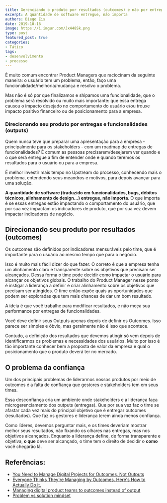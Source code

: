 ```yaml
---
title: Gerenciando o produto por resultados (outcomes) e não por entregas (outputs)
excerpt: A quantidade de software entregue, não importa
authors: Diego Eis
date: 2019-10-16
image: https://i.imgur.com/Jx448Sk.png
type: post
featured_post: true
categories:
- Tático
tags: 
- desenvolvimento
- processo
---
```

É muito comum encontrar Product Managers que raciocinam da seguinte
maneira: o usuário tem um problema, então, faço uma
funcionalidade/melhoria/mudança e resolvo o problema.

Mas não é só por que finalizamos e shipamos uma funcionalidade, que o
problema será resolvido ou muito mais importante: que essa entrega
causou o impacto desejado no comportamento do usuário e/ou trouxe
impacto positivo financeiro ou de posicionamento para a empresa.

### Direcionando seu produto por entregas e funcionalidades (outputs)

Quem nunca teve que preparar uma apresentação para a empresa -
principalmente para os stakeholders - com um roadmap de entregas de
funcionalidades? É comum as pessoas precisarem/desejarem ver quando e o
que será entregue a fim de entender onde e quando teremos os resultados
para o usuário ou para a empresa.

É melhor investir mais tempo no Upstream do processo, conhecendo mais o
problema, entendendo seus meandros e motivos, para depois avançar para
uma solução.

**A quantidade de software (traduzido em funcionalidades, bugs, débitos
técnicos, alinhamento de design...) entregue, não importa**. O que
importa é se essas entregas estão impactando o comportamento do usuário,
que por sua vez impactam os indicadores de produto, que por sua vez
devem impactar indicadores de negócio.

Direcionando seu produto por resultados (outcomes)
--------------------------------------------------

Os outcomes são definidos por indicadores mensuráveis pelo time, que é
importante para o usuário ao mesmo tempo que para o negócio.

Isso é muito mais fácil dizer do que fazer. O correto é que a empresa
tenha um alinhamento claro e transparente sobre os objetivos que
precisam ser alcançados. Dessa forma o time pode decidir como impactar o
usuário para alcançar os objetivos globais.
O trabalho do Product Manager nesse ponto é instigar a liderança a
definir e criar alinhamento sobre os objetivos que precisam ser
atingidos. O time então expõe quais as oportunidades que podem ser
exploradas que tem mais chances de dar um bom resultado.

A ideia é que você trabalhe para modificar resultados, e não meça sua
performance por entregas de funcionalidades.

Você deve definir seus Outputs apenas depois de definir os Outcomes.
Isso parece ser simples e óbvio, mas geralmente não é isso que
acontece.

Contudo, a definição dos resultados que devemos atingir só vem depois de
identificarmos os problemas e necessidades dos usuários. Muito por isso
é tão importante conhecer bem a proposta de valor da empresa e qual o
posicionamento que o produto deverá ter no mercado.

O problema da confiança
-----------------------

Um dos principais problemas de liderarmos nossos produtos por meio de
outcomes é a falta de confiança que gestores e stakeholders tem em seus
times.

Essa desconfiança cria um ambiente onde stakeholders e a liderança faça
microgerenciamento dos outputs (entregas). Que por sua vez faz o time se
afastar cada vez mais do principal objetivo que é entregar outcomes
(resultados). Que faz os gestores e liderança terem ainda menos
confiança.

Como líderes, devemos perguntar mais, e os times deveriam mostrar melhor
seus resultados, não fixando os olhares nas entregas, mas nos objetivos
alcançados. Enquanto a liderança define, de forma transparente e
objetiva, **o que** deve ser alcançado, o time tem o direito de decidir
o **como** você chegarão lá.

## Referências:

-   [You Need to Manage Digital Projects for Outcomes, Not Outputs](https://hbr.org/2017/02/you-need-to-manage-digital-projects-for-outcomes-not-outputs)
-   [Everyone Thinks They're Managing by Outcomes. Here's How to Actually Do it.](https://www.producttalk.org/2019/10/managing-outcomes/)
-   [Managing digital product teams to outcomes instead of output](https://planet-lean.com/digital-product-team-outcome-lean-agile/)
-   [Problem vs solution mindset](https://medium.com/@jocatorres/problem-vs-solution-mindset-8c9add6076c2)
